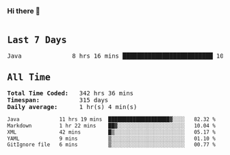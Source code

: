 ### Hi there 👋

<!--WakaTime-Start-->
<pre><h2>Last 7 Days</h2>Java              8 hrs 16 mins █████████████████████████ 100.00 %</br><h2>All Time</h2><strong>Total Time Coded:   </strong>342 hrs 36 mins</br><strong>Timespan:           </strong>315 days</br><strong>Daily average:      </strong>1 hr(s) 4 min(s)</pre>
<!--WakaTime-End-->

<!--START_SECTION:waka-->

```txt
Java             11 hrs 19 mins  ████████████████████▓░░░░   82.32 %
Markdown         1 hr 22 mins    ██▓░░░░░░░░░░░░░░░░░░░░░░   10.04 %
XML              42 mins         █▒░░░░░░░░░░░░░░░░░░░░░░░   05.17 %
YAML             9 mins          ▒░░░░░░░░░░░░░░░░░░░░░░░░   01.10 %
GitIgnore file   6 mins          ▒░░░░░░░░░░░░░░░░░░░░░░░░   00.77 %
```

<!--END_SECTION:waka-->

 <!-- waka-box start -->
 <!-- waka-box end -->
